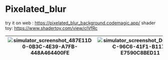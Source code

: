 # Pixelated_blur
 

try it on web : https://pixelated_blur_background.codemagic.app/
shader toy: https://www.shadertoy.com/view/clVfRc

| ![simulator_screenshot_487E11D0-0B3C-4E39-A7FB-448A464400FE](https://github.com/Rahiche/pixelated_blur_background/assets/37366956/6f28b1eb-fe3c-4105-804a-5eebdc8500f9) | ![simulator_screenshot_DC3F0AEC-96C6-41F1-B117-E7590C8BED11](https://github.com/Rahiche/pixelated_blur_background/assets/37366956/298cb295-9320-4aec-b22b-811d52645141) |
|---|---|
